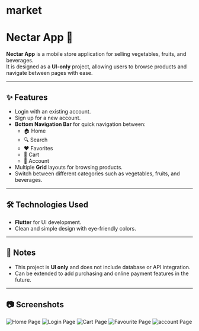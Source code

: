# market

# Nectar App 🍏

**Nectar App** is a mobile store application for selling vegetables, fruits, and beverages.  
It is designed as a **UI-only** project, allowing users to browse products and navigate between pages with ease.

---

## ✨ Features
- Login with an existing account.
- Sign up for a new account.
- **Bottom Navigation Bar** for quick navigation between:
  - 🏠 Home
  - 🔍 Search
  - ❤️ Favorites
  - 🛒 Cart
  - 👤 Account
- Multiple **Grid** layouts for browsing products.
- Switch between different categories such as vegetables, fruits, and beverages.

---

## 🛠 Technologies Used
- **Flutter** for UI development.
- Clean and simple design with eye-friendly colors.

---

## 📱 Notes
- This project is **UI only** and does not include database or API integration.
- Can be extended to add purchasing and online payment features in the future.

---

## 📷 Screenshots

![Home Page](assets/screenshots/1.png)
![Login Page](assets/screenshots/2.png)
![Cart Page](assets/screenshots/3.png)
![Favourite Page](assets/screenshots/4.png)
![account Page](assets/screenshots/5.png)
